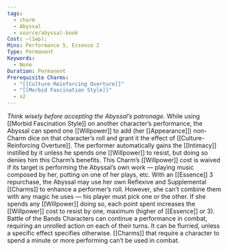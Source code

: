 ```yaml
---
tags:
  - charm
  - Abyssal
  - source/abyssal-book
Cost: —(1wp);
Mins: Performance 5, Essence 2
Type: Permanent
Keywords:
  - None
Duration: Permanent
Prerequisite Charms:
  - "[[Culture-Reinforcing Overture]]"
  - "[[Morbid Fascination Style]]"
  - x2
---
```

*Think wisely before accepting the Abyssal’s patronage.*
While using [[Morbid Fascination Style]] on another character’s performance, the Abyssal can spend one [[Willpower]] to add (her [[Appearance]]) non-Charm dice on that character’s roll and grant it the effect of [[Culture-Reinforcing Overture]]. The performer automatically gains the [[Intimacy]] instilled by it unless he spends one [[Willpower]] to resist, but doing so denies him this Charm’s benefits.
This Charm’s [[Willpower]] cost is waived if its target is performing the Abyssal’s own work — playing music composed by her, putting on one of her plays, etc.
With an [[Essence]] 3 repurchase, the Abyssal may use her own Reflexive and Supplemental [[Charms]] to enhance a performer’s roll. However, she can’t combine them with any magic he uses — his player must pick one or the other. If she spends any [[Willpower]] doing so, each point spent increases the [[Willpower]] cost to resist by one, maximum (higher of [[Essence]] or 3).
Battle of the Bands Characters can continue a performance in combat, requiring an unrolled action on each of their turns. It can be flurried, unless a specific effect specifies otherwise.
[[Charms]] that require a character to spend a minute or more performing can’t be used in combat.
